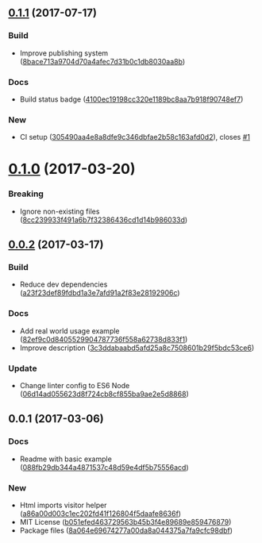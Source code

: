 <a name="0.1.1"></a>
## [0.1.1](https://github.com/leogr/html-imports-visitor/compare/v0.1.0...v0.1.1) (2017-07-17)


### Build

* Improve publishing system ([8bace713a9704d70a4afec7d31b0c1db8030aa8b](https://github.com/leogr/html-imports-visitor/commit/8bace713a9704d70a4afec7d31b0c1db8030aa8b))

### Docs

* Build status badge ([4100ec19198cc320e1189bc8aa7b918f90748ef7](https://github.com/leogr/html-imports-visitor/commit/4100ec19198cc320e1189bc8aa7b918f90748ef7))

### New

* CI setup  ([305490aa4e8a8dfe9c346dbfae2b58c163afd0d2](https://github.com/leogr/html-imports-visitor/commit/305490aa4e8a8dfe9c346dbfae2b58c163afd0d2)), closes [#1](https://github.com/leogr/html-imports-visitor/issues/1)



<a name="0.1.0"></a>
# [0.1.0](https://github.com/leogr/html-imports-visitor/compare/v0.0.2...v0.1.0) (2017-03-20)


### Breaking

* Ignore non-existing files ([8cc239933f491a6b7f32386436cd1d14b986033d](https://github.com/leogr/html-imports-visitor/commit/8cc239933f491a6b7f32386436cd1d14b986033d))



<a name="0.0.2"></a>
## [0.0.2](https://github.com/leogr/html-imports-visitor/compare/v0.0.1...v0.0.2) (2017-03-17)


### Build

* Reduce dev dependencies ([a23f23def89fdbd1a3e7afd91a2f83e28192906c](https://github.com/leogr/html-imports-visitor/commit/a23f23def89fdbd1a3e7afd91a2f83e28192906c))

### Docs

* Add real world usage example ([82ef9c0d8405529904787736f558a62738d833f1](https://github.com/leogr/html-imports-visitor/commit/82ef9c0d8405529904787736f558a62738d833f1))
* Improve description ([3c3ddabaabd5afd25a8c7508601b29f5bdc53ce6](https://github.com/leogr/html-imports-visitor/commit/3c3ddabaabd5afd25a8c7508601b29f5bdc53ce6))

### Update

* Change linter config to ES6 Node ([06d14ad055623d8f724cb8cf855ba9ae2e5d8868](https://github.com/leogr/html-imports-visitor/commit/06d14ad055623d8f724cb8cf855ba9ae2e5d8868))



<a name="0.0.1"></a>
## 0.0.1 (2017-03-06)


### Docs

* Readme with basic example ([088fb29db344a4871537c48d59e4df5b75556acd](https://github.com/leogr/html-imports-visitor/commit/088fb29db344a4871537c48d59e4df5b75556acd))

### New

* Html imports visitor helper ([a86a00d003c1ec202fd41f126804f5daafe8636f](https://github.com/leogr/html-imports-visitor/commit/a86a00d003c1ec202fd41f126804f5daafe8636f))
* MIT License ([b051efed463729563b45b3f4e89689e859476879](https://github.com/leogr/html-imports-visitor/commit/b051efed463729563b45b3f4e89689e859476879))
* Package files ([8a064e69674277a00da8a044375a7fa9cfc98dbf](https://github.com/leogr/html-imports-visitor/commit/8a064e69674277a00da8a044375a7fa9cfc98dbf))



